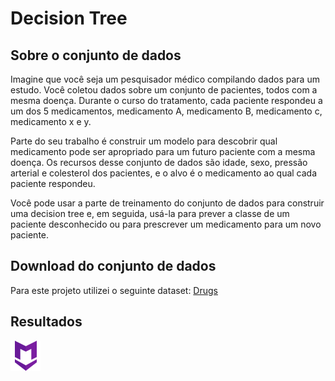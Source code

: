 # Decision Tree

## Sobre o conjunto de dados

Imagine que você seja um pesquisador médico compilando dados para um estudo. Você coletou dados sobre um conjunto de pacientes, todos com a mesma doença. Durante o curso do tratamento, cada paciente respondeu a um dos 5 medicamentos, medicamento A, medicamento B, medicamento c, medicamento x e y.

Parte do seu trabalho é construir um modelo para descobrir qual medicamento pode ser apropriado para um futuro paciente com a mesma doença. Os recursos desse conjunto de dados são idade, sexo, pressão arterial e colesterol dos pacientes, e o alvo é o medicamento ao qual cada paciente respondeu.

Você pode usar a parte de treinamento do conjunto de dados para construir uma decision tree e, em seguida, usá-la para prever a classe de um paciente desconhecido ou para prescrever um medicamento para um novo paciente.

## Download do conjunto de dados

Para este projeto utilizei o seguinte dataset: [Drugs](https://cf-courses-data.s3.us.cloud-object-storage.appdomain.cloud/IBMDeveloperSkillsNetwork-ML0101EN-SkillsNetwork/labs/Module%203/data/drug200.csv)

## Resultados 

![alt text](https://github.com/adam-p/markdown-here/raw/master/src/common/images/icon48.png "Logo Title Text 1")

